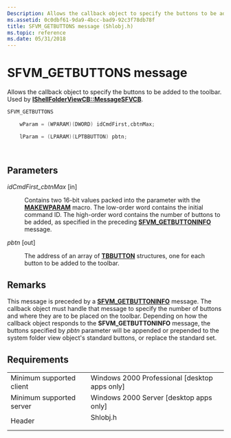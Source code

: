 ```yaml
---
Description: Allows the callback object to specify the buttons to be added to the toolbar. Used by IShellFolderViewCB::MessageSFVCB.
ms.assetid: 0c0dbf61-9da9-4bcc-bad9-92c3f78db78f
title: SFVM_GETBUTTONS message (Shlobj.h)
ms.topic: reference
ms.date: 05/31/2018
---
```


# SFVM\_GETBUTTONS message

Allows the callback object to specify the buttons to be added to the toolbar. Used by [**IShellFolderViewCB::MessageSFVCB**](https://msdn.microsoft.com/library/Bb774968(v=VS.85).aspx).


```C++
SFVM_GETBUTTONS 

    wParam = (WPARAM)(DWORD) idCmdFirst,cbtnMax;

    lParam = (LPARAM)(LPTBBUTTON) pbtn;

            
```



## Parameters

<dl> <dt>

*idCmdFirst\_cbtnMax* \[in\]
</dt> <dd>

Contains two 16-bit values packed into the parameter with the [**MAKEWPARAM**](https://msdn.microsoft.com/library/ms632664(v=VS.85).aspx) macro. The low-order word contains the initial command ID. The high-order word contains the number of buttons to be added, as specified in the preceding [**SFVM\_GETBUTTONINFO**](sfvm-getbuttoninfo.md) message.

</dd> <dt>

*pbtn* \[out\]
</dt> <dd>

The address of an array of [**TBBUTTON**](https://msdn.microsoft.com/library/Bb760476(v=VS.85).aspx) structures, one for each button to be added to the toolbar.

</dd> </dl>

## Remarks

This message is preceded by a [**SFVM\_GETBUTTONINFO**](sfvm-getbuttoninfo.md) message. The callback object must handle that message to specify the number of buttons and where they are to be placed on the toolbar. Depending on how the callback object responds to the **SFVM\_GETBUTTONINFO** message, the buttons specified by *pbtn* parameter will be appended or prepended to the system folder view object's standard buttons, or replace the standard set.

## Requirements



|                                     |                                                                                     |
|-------------------------------------|-------------------------------------------------------------------------------------|
| Minimum supported client<br/> | Windows 2000 Professional \[desktop apps only\]<br/>                          |
| Minimum supported server<br/> | Windows 2000 Server \[desktop apps only\]<br/>                                |
| Header<br/>                   | <dl> <dt>Shlobj.h</dt> </dl> |



 

 




